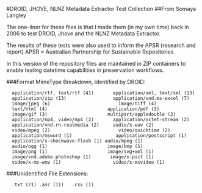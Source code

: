 #DROID, JHOVE, NLNZ Metadata Extractor Test Collection
##From Somaya Langley

The one-liner for these files is that I made them (in my own time) back in 
2006 to test DROID, Jhove and the NLNZ Metadata Extractor. 

The results of these tests were also used to inform the APSR (research and 
report) APSR = Australian Partnership for Sustainable Repositories

In this version of the repository files are maintained in ZIP containers
to enable testing datetime capabilities in preservation workflows.

###Format MimeType Breakdown, identified by DROID:

      application/rtf, text/rtf (41)	   application/xml, text/xml (13)
      application/zip (13)	               application/vnd.ms-excel (7)
      image/jpeg (6)	                     image/tiff (4)
      text/html (4)	                     application/pdf (3)
      image/gif (3)	                     multipart/appledouble (3)
      application/mp4, video/mp4 (2)	   application/octet-stream (2)
      application/vnd.rn-realmedia (2)	   audio/x-wav (2)
      video/mpeg (2)	                     video/quicktime (2)
      application/msword (1)	            application/postscript (1)
      application/x-shockwave-flash (1)	audio/mpeg (1)
      audio/ogg (1)	                     image/bmp (1)
      image/png (1)	                     image/svg+xml (1)
      image/vnd.adobe.photoshop (1)	      image/x-pict (1)
      video/x-ms-wmv (1)	               video/x-msvideo (1)
   
###Unidentified File Extensions:

      .txt (21)	.asc (1))	.csv (1)


